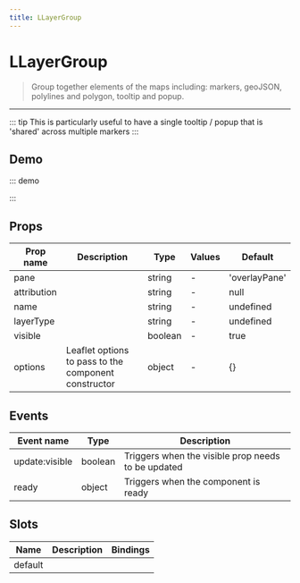 ```yaml
---
title: LLayerGroup
---
```


# LLayerGroup

> Group together elements of the maps including: markers, geoJSON, polylines and polygon, tooltip and popup.

---

::: tip
This is particularly useful to have a single tooltip / popup that is 'shared' across multiple markers
:::

## Demo

::: demo
<template>
<l-map style="height: 350px" :zoom="zoom" :center="center">
<l-tile-layer :url="url"></l-tile-layer>
<l-layer-group ref="features">
<l-popup > <span> Yay I was opened by {{caller}}</span></l-popup>
</l-layer-group>
<l-marker :lat-lng="markerLatLng" @click="openPopUp(markerLatLng, 'marker')"></l-marker>
<l-circle
:lat-lng="circle.center"
:radius="circle.radius"
:color="circle.color"
@click="openPopUp(circle.center, 'circle')"
/>
</l-map>
</template>

<script>
import {LMap, LTileLayer, LLayerGroup, LPopup, LCircle, LMarker} from 'vue2-leaflet';

export default {
  components: {
    LMap,
    LTileLayer,
    LLayerGroup,
    LPopup,
    LCircle,
    LMarker
  },
  data () {
    return {
      url: 'https://{s}.tile.openstreetmap.org/{z}/{x}/{y}.png',
      zoom: 8,
      center: [47.313220, -1.319482],
      markerLatLng: [47.313220, -1.319482],
      caller: null,
      circle: {
        center: [47.413220, -1.0482],
        radius: 4500,
        color: 'red'
      }
    };
  },
  methods: {
    openPopUp (latLng, caller) {
      this.caller = caller;
      this.$refs.features.mapObject.openPopup(latLng);
    }
  }
}
</script>

:::

## Props

| Prop name   | Description                                          | Type    | Values | Default       |
| ----------- | ---------------------------------------------------- | ------- | ------ | ------------- |
| pane        |                                                      | string  | -      | 'overlayPane' |
| attribution |                                                      | string  | -      | null          |
| name        |                                                      | string  | -      | undefined     |
| layerType   |                                                      | string  | -      | undefined     |
| visible     |                                                      | boolean | -      | true          |
| options     | Leaflet options to pass to the component constructor | object  | -      | {}            |

## Events

| Event name     | Type    | Description                                        |
| -------------- | ------- | -------------------------------------------------- |
| update:visible | boolean | Triggers when the visible prop needs to be updated |
| ready          | object  | Triggers when the component is ready               |

## Slots

| Name    | Description | Bindings |
| ------- | ----------- | -------- |
| default |             |          |
